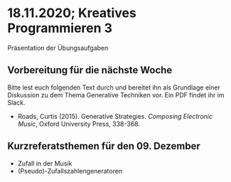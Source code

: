 # 18.11.2020; Kreatives Programmieren 3

Präsentation der Übungsaufgaben

## Vorbereitung für die nächste Woche

Bitte lest euch folgenden Text durch und bereitet ihn als Grundlage einer Diskussion zu dem Thema Generative Techniken vor. Ein PDF findet ihr im Slack.

* Roads, Curtis (2015). Generative Strategies. *Composing Electronic Music*, Oxford University Press, 338-368.

## Kurzreferatsthemen für den 09. Dezember

* Zufall in der Musik
* (Pseudo)-Zufallszahlengeneratoren